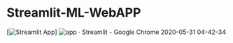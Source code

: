# Streamlit-ML-WebAPP

[![Streamlit App](https://static.streamlit.io/badges/streamlit_badge_black_white.svg)]
![app · Streamlit - Google Chrome 2020-05-31 04-42-34](https://user-images.githubusercontent.com/33162540/83341491-c2fee180-a301-11ea-9de4-cde1bcf7bd26.gif)

